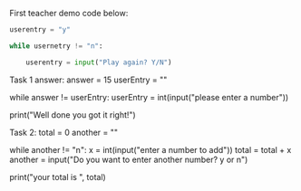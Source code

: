 First teacher demo code below:

```python
userentry = "y"

while usernetry != "n":

	userentry = input("Play again? Y/N")
```



Task 1 answer:
answer = 15
userEntry = ""

while answer != userEntry:
    userEntry = int(input("please enter a number"))

print("Well done you got it right!")


Task 2:
total = 0
another = ""

while another != "n":
    x = int(input("enter a number to add"))
    total = total + x
    another = input("Do you want to enter another number? y or n")

print("your total is ", total)
    


    







